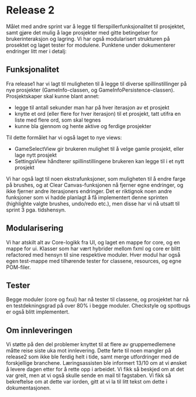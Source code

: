 # Release 2
Målet med andre sprint var å legge til flerspillerfunksjonalitet til prosjektet, samt gjøre det mulig å lage prosjekter med gitte betingelser for brukerinteraksjon og lagring. Vi har også modularisert strukturen på prosektet og laget tester for modulene. Punktene under dokumenterer endringer litt mer i detalj:

## Funksjonalitet
Fra release1 har vi lagt til muligheten til å legge til diverse spillinstillinger på nye prosjekter (GameInfo-classen, og GameInfoPersistence-classen). Prosjektskaper skal kunne blant annet: 
- legge til antall sekunder man har på hver iterasjon av et prosjekt
- knytte et ord (eller flere for hver iterasjon) til et prosjekt, tatt utifra en liste med flere ord, som skal tegnes
- kunne bla gjennom og hente aktive og ferdige prosjekter

Til dette formålet har vi også laget to nye views:
- GameSelectView gir brukeren mulighet til å velge gamle prosjekt, eller lage nytt prosjekt
- SettingsView håndterer spillinstillingene brukeren kan legge til i et nytt prosjekt

Vi har også lagt til noen ekstrafunksjoner, som muligheten til å endre farge på brushes, og at Clear Canvas-funksjonen nå fjerner egne endringer, og ikke fjerner andre iterasjoners endringer. Det er riktignok noen andre funksjoner som vi hadde planlagt å få implementert denne sprinten (highlighte valgte brushes, undo/redo etc.), men disse har vi nå utsatt til sprint 3 pga. tidshensyn.

## Modularisering
Vi har atskilt alt av Core-logikk fra UI, og laget en mappe for core, og en mappe for ui. Klasser som har vært hybrider mellom fxml og core er blitt refactored med hensyn til sine respektive moduler. Hver modul har også egen test-mappe med tilhørende tester for classene, resources, og egne POM-filer. 

## Tester
Begge moduler (core og fxui) har nå tester til classene, og prosjektet har nå en testdekningsgrad på over 80% i begge moduler. Checkstyle og spotbugs er også blitt implementert.

## Om innleveringen
Vi støtte på den del problemer knyttet til at flere av gruppemedlemene måtte reise siste uka mot innlevering. Dette førte til noen mangler på release2 som ikke ble ferdig helt i tide, samt merge utfordringer med de forskjellige branchene. Læringsassisten ble informert 13/10 om at vi ønsket å levere dagen etter for å rette opp i arbeidet. Vi fikk så beskjed om at det var greit, men at vi også skulle sende en mail til fagstaben. Vi fikk så bekreftelse om at dette var iorden, gitt at vi la til litt tekst om dette i dokumentasjonen. 